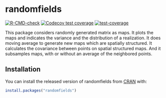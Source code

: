 
<!-- README.md is generated from README.Rmd. Please edit that file -->

# randomfields

<!-- badges: start -->

[![R-CMD-check](https://github.com/C-Juliette/randomfields/actions/workflows/R-CMD-check.yaml/badge.svg)](https://github.com/C-Juliette/randomfields/actions/workflows/R-CMD-check.yaml)
[![Codecov test
coverage](https://codecov.io/gh/C-Juliette/randomfields/branch/main/graph/badge.svg)](https://codecov.io/gh/C-Juliette/randomfields?branch=main)
[![test-coverage](https://github.com/C-Juliette/randomfields/workflows/test-coverage/badge.svg)](https://github.com/C-Juliette/randomfields/actions)
<!-- badges: end -->

This package considers randomly generated matrix as maps. It plots the
maps and indicates the variance and the distribution of a realization.
It does moving average to generate new maps which are spatially
structured. It calculates the covariance between points on spatial
structured maps. And it subsamples maps, with or without an average of
the neighbored points.

## Installation

You can install the released version of randomfields from
[CRAN](https://CRAN.R-project.org) with:

``` r
install.packages("randomfields")
```
